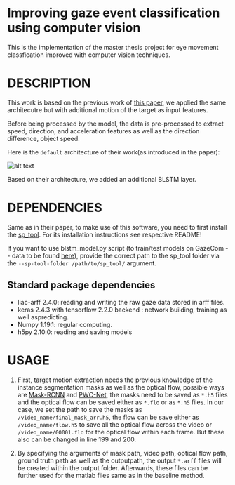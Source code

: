 # Improving gaze event classification using computer vision

This is the implementation of the master thesis project for eye movement classfication improved with computer vision techniques.


# DESCRIPTION

This work is based on the previous work of [this paper](https://link.springer.com/article/10.3758/s13428-018-1144-2), we applied the same architecutre but with additional motion of the target as input features.

Before being processed by the model, the data is pre-processed to extract speed, direction, and acceleration features as well as the direction difference, object speed. 

Here is the `default` architecture of their work(as introduced in the paper): 

![alt text](https://github.com/MikhailStartsev/deep_em_classifier/blob/master/figures/network.png "Model architecture")

Based on their architecture, we added an additional BLSTM layer.


# DEPENDENCIES

Same as in their paper, to make use of this software, you need to first install the [sp_tool](https://github.com/MikhailStartsev/sp_tool/). For its installation instructions see respective README!

If you want to use blstm_model.py script (to train/test models on GazeCom -- data to be found [here](http://michaeldorr.de/smoothpursuit/)), provide the correct path to the sp_tool folder via the `--sp-tool-folder /path/to/sp_tool/` argument.





## Standard package dependencies

* liac-arff 2.4.0: reading and writing the raw gaze data stored in arff files.
* keras 2.4.3 with tensorflow 2.2.0 backend : network building, training as well aspredicting.
* Numpy 1.19.1: regular computing.
* h5py 2.10.0: reading and saving models

# USAGE

1. First, target motion extraction needs the previous knowledge of the instance segmentation masks as well as the optical flow, possible ways are  [Mask-RCNN](https://github.com/facebookresearch/Detectron) and [PWC-Net](https://github.com/NVlabs/PWC-Net), the masks need to be saved as `*.h5` files and the optical flow can be saved either as `*.flo` or as `*.h5` files. In our case, we set the path to save the masks as `/video_name/final_mask_arr.h5`, the flow can be save either as `/video_name/flow.h5` to save all the optical flow across the video or `/video_name/00001.flo` for the optical flow within each frame. But these also can be changed in line 199 and 200.

2. By specifying the arguments of mask path, video path, optical flow path, ground truth path as well as the outputpath, the output `*.arff` files will be created within the output folder. Afterwards, these files can be further used for the matlab files same as in the baseline method. 


